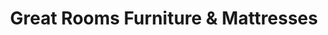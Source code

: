 ---
title: "Great Rooms Furniture & Mattresses"
url: /gaylord/great-rooms-furniture-und-mattresses/
shop: Möbel
---
